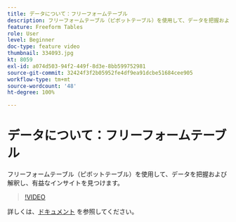 ```yaml
---
title: データについて：フリーフォームテーブル
description: フリーフォームテーブル（ピボットテーブル）を使用して、データを把握および解釈し、有益なインサイトを見つけます。
feature: Freeform Tables
role: User
level: Beginner
doc-type: feature video
thumbnail: 334093.jpg
kt: 8059
exl-id: a074d503-94f2-449f-8d3e-8bb599752981
source-git-commit: 32424f3f2b05952fe4df9ea91dcbe51684cee905
workflow-type: tm+mt
source-wordcount: '48'
ht-degree: 100%

---
```


# データについて：フリーフォームテーブル

フリーフォームテーブル（ピボットテーブル）を使用して、データを把握および解釈し、有益なインサイトを見つけます。

>[!VIDEO](https://video.tv.adobe.com/v/334093/?quality=12&learn=on)

詳しくは、[ドキュメント](https://experienceleague.adobe.com/docs/analytics/analyze/analysis-workspace/visualizations/freeform-table/freeform-table.html?lang=ja) を参照してください。

